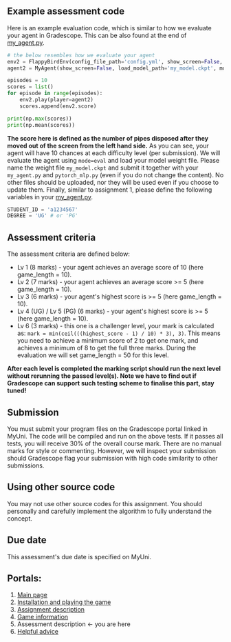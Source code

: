 
## Example assessment code

Here is an example evaluation code, which is similar to how we evaluate your agent in Gradescope.
This can be also found at the end of [my_agent.py](../my_agent.py).
```python
# the below resembles how we evaluate your agent
env2 = FlappyBirdEnv(config_file_path='config.yml', show_screen=False, level=args.level)
agent2 = MyAgent(show_screen=False, load_model_path='my_model.ckpt', mode='eval')

episodes = 10
scores = list()
for episode in range(episodes):
    env2.play(player=agent2)
    scores.append(env2.score)

print(np.max(scores))
print(np.mean(scores))
```

**The score here is defined as the number of pipes disposed after they moved out of the screen from the left hand side.**
As you can see, your agent will have 10 chances at each difficulty level (per submission). 
We will evaluate the agent using `mode=eval` and load your model weight file.
Please name the weight file `my_model.ckpt` and submit it together with your `my_agent.py` and `pytorch_mlp.py` 
(even if you do not change the content). No other files should be uploaded, nor they will be used even if you choose to update them.
Finally, similar to assignment 1, please define the following variables in your 
[my_agent.py](../my_agent.py).

```python
STUDENT_ID = 'a1234567'
DEGREE = 'UG' # or 'PG'
```

## Assessment criteria
The assessment criteria are defined below:
* Lv 1 (8 marks) - your agent achieves an average score of 10 (here game_length = 10).
* Lv 2 (7 marks) - your agent achieves an average score >= 5 (here game_length = 10).
* Lv 3 (6 marks) - your agent's highest score is >= 5 (here game_length = 10).
* Lv 4 (UG) / Lv 5 (PG) (6 marks) - your agent's highest score is >= 5 (here game_length = 10).
* Lv 6 (3 marks) - this one is a challenger level, your mark is calculated as:
`mark = min(ceil(((highest_score - 1) / 10) * 3), 3)`. This means you need to achieve a minimum score of 2 to get one mark, and achieves a minimum of 8 to get the full three marks. During the evaluation we will set game_length = 50 for this level. 

**After each level is completed the marking script should run the next level without rerunning the passed level(s).
Note we have to find out if Gradescope can support such testing scheme to finalise this part, stay tuned!**

## Submission 
You must submit your program files on the Gradescope portal linked in MyUni.
The code will be compiled and run on the above tests. If it passes all tests, you will receive 30% of the overall course mark. There are no manual marks for style or commenting.
However, we will inspect your submission should Gradescope flag your submission with high code similarity to other submissions.

## Using other source code
You may not use other source codes for this assignment. You should personally and carefully implement the algorithm to fully understand the concept.

## Due date
This assessment's due date is specified on MyUni.

## Portals:
1. [Main page](../README.md)
2. [Installation and playing the game](INSTALLATION.md)
3. [Assignment description](ASSIGNMENT_DESCRIPTION.md)
4. [Game information](GAME_INFORMATION.MD)
5. Assessment description <- you are here
6. [Helpful advice](HELPFUL_ADVICE.md)